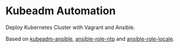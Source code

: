 # Kubeadm Automation

Deploy Kubernetes Cluster with Vagrant and Ansible.

Based on [kubeadm-ansible](https://github.com/kairen/kubeadm-ansible), [ansible-role-ntp](https://github.com/geerlingguy/ansible-role-ntp) and [ansible-role-locale](https://github.com/robertdebock/ansible-role-locale).